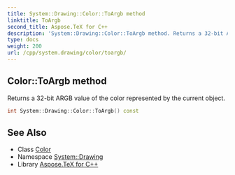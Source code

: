 ```yaml
---
title: System::Drawing::Color::ToArgb method
linktitle: ToArgb
second_title: Aspose.TeX for C++
description: 'System::Drawing::Color::ToArgb method. Returns a 32-bit ARGB value of the color represented by the current object in C++.'
type: docs
weight: 200
url: /cpp/system.drawing/color/toargb/
---
```

## Color::ToArgb method


Returns a 32-bit ARGB value of the color represented by the current object.

```cpp
int System::Drawing::Color::ToArgb() const
```

## See Also

* Class [Color](../)
* Namespace [System::Drawing](../../)
* Library [Aspose.TeX for C++](../../../)
